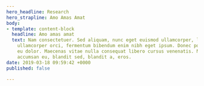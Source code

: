 ```yaml
---
hero_headline: Research
hero_strapline: Amo Amas Amat
body:
- template: content-block
  headline: Amo amas amat
  text: Nam consectetuer. Sed aliquam, nunc eget euismod ullamcorper, lectus nunc
    ullamcorper orci, fermentum bibendum enim nibh eget ipsum. Donec porttitor ligula
    eu dolor. Maecenas vitae nulla consequat libero cursus venenatis. Nam magna enim,
    accumsan eu, blandit sed, blandit a, eros.
date: 2019-03-18 09:59:42 +0000
published: false

---
```

